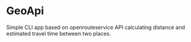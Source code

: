 # GeoApi

Simple CLI app based on openrouteservice API calculating distance and estimated travel time between two places.

